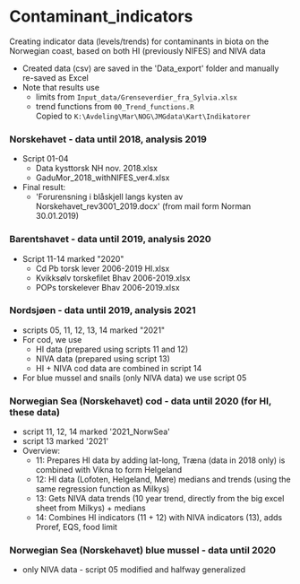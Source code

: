 # Contaminant_indicators

Creating indicator data (levels/trends) for contaminants in biota on the Norwegian coast, based on both HI (previously NIFES) and NIVA data  
  
* Created data (csv) are saved in the 'Data_export' folder and manually re-saved as Excel    
* Note that results use   
    - limits from `Input_data/Grenseverdier_fra_Sylvia.xlsx` 
    - trend functions from `00_Trend_functions.R`  
 Copied to `K:\Avdeling\Mar\NOG\JMGdata\Kart\Indikatorer` 

### Norskehavet - data until 2018, analysis 2019   
* Script 01-04    
    - Data kysttorsk NH nov. 2018.xlsx  
    - GaduMor_2018_withNIFES_ver4.xlsx   
* Final result:   
    - 'Forurensning i blåskjell langs kysten av Norskehavet_rev3001_2019.docx' (from mail form Norman 30.01.2019)  

### Barentshavet - data until 2019, analysis 2020   
* Script 11-14 marked "2020"   
    - Cd Pb torsk lever 2006-2019 HI.xlsx
    - Kvikksølv torskefilet Bhav 2006-2019.xlsx
    - POPs torskelever Bhav 2006-2019.xlsx

### Nordsjøen -  data until 2019, analysis 2021  
* scripts 05, 11, 12, 13, 14 marked "2021"     
* For cod, we use     
    - HI data (prepared using scripts 11 and 12)   
    - NIVA data (prepared using script 13)   
    - HI + NIVA cod data are combined in script 14    
* For blue mussel and snails (only NIVA data) we use script 05   

### Norwegian Sea (Norskehavet) cod - data until 2020 (for HI, these data)       
* script 11, 12, 14 marked '2021_NorwSea'
* script 13 marked '2021'  
* Overview:  
    - 11: Prepares HI data by adding lat-long, Træna (data in 2018 only) is combined with Vikna to form Helgeland  
    - 12: HI data (Lofoten, Helgeland, Møre) medians and trends (using the same regression function as Milkys)   
    - 13: Gets NIVA data trends (10 year trend, directly from the big excel sheet from Milkys) + medians    
    - 14: Combines HI indicators (11 + 12) with NIVA indicators (13), adds Proref, EQS, food limit   
    
### Norwegian Sea (Norskehavet) blue mussel - data until 2020       
* only NIVA data - script 05 modified and halfway generalized






